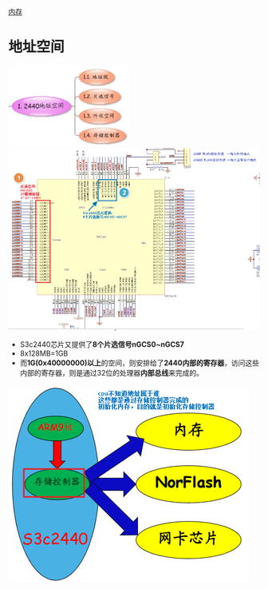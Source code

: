 [内存](../电子/概念/内存.md)

# 地址空间
![](../photo/Pasted%20image%2020230424170021.png)
![](../photo/Pasted%20image%2020230424170036.png)
- S3c2440芯片又提供了**8个片选信号nGCS0~nGCS7**
- 8x128MB=1GB
- 而**1G(0x40000000)以上**的空间，则安排给了**2440内部的寄存器**，访问这些内部的寄存器，则是通过32位的处理器**内部总线**来完成的。

![](../photo/Pasted%20image%2020230424170542.png)
